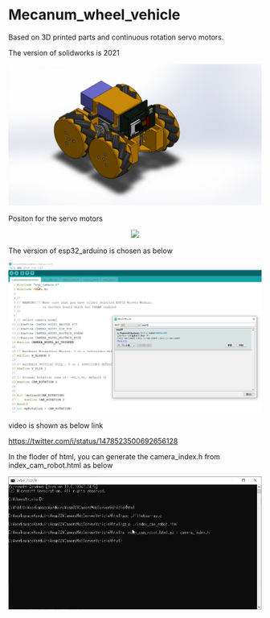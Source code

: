 # Mecanum_wheel_vehicle
Based on 3D printed parts and continuous rotation servo motors.


The version of solidworks is 2021


<p align="center">
<img src="./mechanism/MK_Version1.JPG">
</p> 



Positon for the servo motors
<p align="center">
<img src="allocation.png">
</p> 


The version of esp32_arduino is chosen as below
<p align="center">
<img src="esp32_arduino.png">
</p> 


video is shown as below link

https://twitter.com/i/status/1478523500692656128


In the floder of html, you can generate the camera_index.h from index_cam_robot.html as below
<p align="center">
<img src="./software/html/generate_camera_index_method.png">
</p> 
